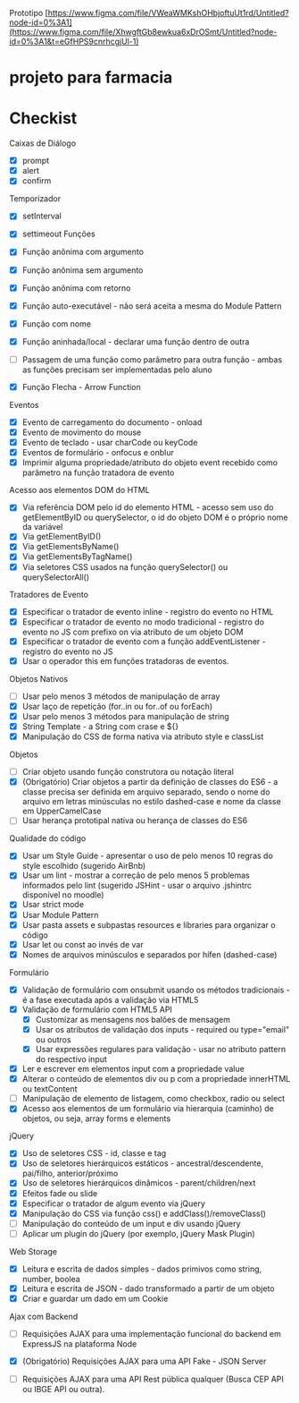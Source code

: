 Prototipo
[https://www.figma.com/file/VWeaWMKshOHbjoftuUt1rd/Untitled?node-id=0%3A1](https://www.figma.com/file/XhwgftGb8ewkua6xDrOSmt/Untitled?node-id=0%3A1&t=eGfHPS9cnrhcgjUl-1)


# projeto para farmacia
# Checkist

Caixas de Diálogo

- [x] prompt
- [x] alert
- [x] confirm

Temporizador

- [x] setInterval
- [x] settimeout
Funções

- [x] Função anônima com argumento
- [x] Função anônima sem argumento
- [X] Função anônima com retorno
- [x] Função auto-executável - não será aceita a mesma do Module Pattern
- [x] Função com nome
- [x] Função aninhada/local - declarar uma função dentro de outra
- [ ] Passagem de uma função como parâmetro para outra função - ambas as funções precisam ser implementadas pelo aluno
- [x] Função Flecha - Arrow Function
 
Eventos

- [x] Evento de carregamento do documento - onload
- [x] Evento de movimento do mouse
- [x] Evento de teclado - usar charCode ou keyCode
- [x] Eventos de formulário - onfocus e onblur
- [x] Imprimir alguma propriedade/atributo do objeto event recebido como parâmetro na função tratadora de evento

Acesso aos elementos DOM do HTML

- [x] Via referência DOM pelo id do elemento HTML - acesso sem uso do getElementByID ou querySelector, o id do objeto DOM é o próprio nome da variável
- [x] Via getElementByID()
- [x] Via getElementsByName()
- [x] Via getElementsByTagName()
- [x] Via seletores CSS usados na função querySelector() ou querySelectorAll()

Tratadores de Evento

- [x] Especificar o tratador de evento inline - registro do evento no HTML
- [x] Especificar o tratador de evento no modo tradicional - registro do evento no JS com prefixo on via atributo de um objeto DOM
- [x] Especificar o tratador de evento com a função addEventListener - registro do evento no JS
- [x] Usar o operador this em funções tratadoras de eventos.

Objetos Nativos

- [ ] Usar pelo menos 3 métodos de manipulação de array
- [x] Usar laço de repetição (for..in ou for..of ou forEach)
- [x] Usar pelo menos 3 métodos para manipulação de string
- [x] String Template - a String com crase e ${}
- [x] Manipulação do CSS de forma nativa via atributo style e classList

Objetos

- [ ] Criar objeto usando função construtora ou notação literal
- [x] (Obrigatório) Criar objetos a partir da definição de classes do ES6 - a classe precisa ser definida em arquivo separado, sendo o nome do arquivo em letras minúsculas no estilo dashed-case e nome da classe em UpperCamelCase
- [ ] Usar herança prototipal nativa ou herança de classes do ES6

Qualidade do código

- [x] Usar um Style Guide - apresentar o uso de pelo menos 10 regras do style escolhido (sugerido AirBnb)
- [x] Usar um lint - mostrar a correção de pelo menos 5 problemas informados pelo lint (sugerido JSHint - usar o arquivo .jshintrc disponível no moodle)
- [x] Usar strict mode
- [x] Usar Module Pattern
- [x] Usar pasta assets e subpastas resources e libraries para organizar o código
- [x] Usar let ou const ao invés de var
- [x] Nomes de arquivos minúsculos e separados por hífen (dashed-case)

Formulário


- [x] Validação de formulário com onsubmit usando os métodos tradicionais - é a fase executada após a validação via HTML5
- [x] Validação de formulário com HTML5 API
  - [x] Customizar as mensagens nos balões de mensagem
  - [x] Usar os atributos de validação dos inputs - required ou type="email" ou outros
  - [x] Usar expressões regulares para validação - usar no atributo pattern do respectivo input
- [x] Ler e escrever em elementos input com a propriedade value
- [x] Alterar o conteúdo de elementos div ou p com a propriedade innerHTML ou textContent
- [ ] Manipulação de elemento de listagem, como checkbox, radio ou select
- [x] Acesso aos elementos de um formulário via hierarquia (caminho) de objetos, ou seja, array forms e elements

jQuery

- [x] Uso de seletores CSS - id, classe e tag
- [x] Uso de seletores hierárquicos estáticos - ancestral/descendente, pai/filho, anterior/próximo
- [x] Uso de seletores hierárquicos dinâmicos - parent/children/next
- [x] Efeitos fade ou slide
- [x] Especificar o tratador de algum evento via jQuery
- [x] Manipulação do CSS via função css() e addClass()/removeClass()
- [ ] Manipulação do conteúdo de um input e div usando jQuery
- [ ] Aplicar um plugin do jQuery (por exemplo, jQuery Mask Plugin)

Web Storage

- [x] Leitura e escrita de dados simples - dados primivos como string, number, boolea
- [x] Leitura e escrita de JSON - dado transformado a partir de um objeto
- [x] Criar e guardar um dado em um Cookie

Ajax com Backend

- [ ] Requisições AJAX para uma implementação funcional do backend em ExpressJS na plataforma Node
- [x] (Obrigatório) Requisições AJAX para uma API Fake - JSON Server 
- [ ] Requisições AJAX para uma API Rest pública qualquer (Busca CEP API ou IBGE API ou outra).

